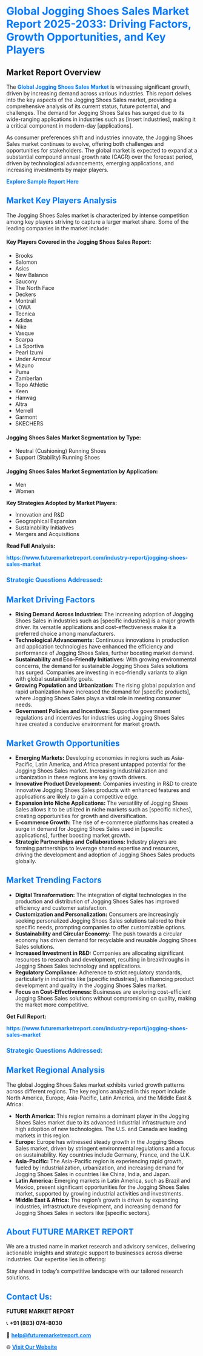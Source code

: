 <h1 style="color: #007BFF;">Global Jogging Shoes Sales Market Report 2025-2033: Driving Factors, Growth Opportunities, and Key Players</h1>

<section id="overview">
<h2>Market Report Overview</h2>
<p>The <a href="https://www.futuremarketreport.com/industry-report/jogging-shoes-sales-market" style="color: #007BFF; text-decoration: none;"><strong>Global Jogging Shoes Sales Market</strong></a> is witnessing significant growth, driven by increasing demand across various industries. This report delves into the key aspects of the Jogging Shoes Sales market, providing a comprehensive analysis of its current status, future potential, and challenges. The demand for Jogging Shoes Sales has surged due to its wide-ranging applications in industries such as [insert industries], making it a critical component in modern-day [applications].</p>
<p>As consumer preferences shift and industries innovate, the Jogging Shoes Sales market continues to evolve, offering both challenges and opportunities for stakeholders. The global market is expected to expand at a substantial compound annual growth rate (CAGR) over the forecast period, driven by technological advancements, emerging applications, and increasing investments by major players.</p>
</section>

<section id="overview">
<p><a href="https://www.futuremarketreport.com/request-sample/reportId=109202" style="color: #007BFF; text-decoration: none;"><strong>Explore Sample Report Here</strong></a></p>
</section>

<section id="key-players">
<h2 style="color: #007BFF;">Market Key Players Analysis</h2>
<p>The Jogging Shoes Sales market is characterized by intense competition among key players striving to capture a larger market share. Some of the leading companies in the market include:</p>
<h4>Key Players Covered in the Jogging Shoes Sales Report:</h4>
<ul><li>Brooks</li><li>Salomon</li><li>Asics</li><li>New Balance</li><li>Saucony</li><li>The North Face</li><li>Deckers</li><li>Montrail</li><li>LOWA</li><li>Tecnica</li><li>Adidas</li><li>Nike</li><li>Vasque</li><li>Scarpa</li><li>La Sportiva</li><li>Pearl Izumi</li><li>Under Armour</li><li>Mizuno</li><li>Puma</li><li>Zamberlan</li><li>Topo Athletic</li><li>Keen</li><li>Hanwag</li><li>Altra</li><li>Merrell</li><li>Garmont</li><li>SKECHERS</li></ul>
<h4>Jogging Shoes Sales Market Segmentation by Type:</h4>
<ul><li>Neutral (Cushioning) Running Shoes</li><li>Support (Stability) Running Shoes</li></ul>

<h4>Jogging Shoes Sales Market Segmentation by Application:</h4>
<ul><li>Men</li><li>Women</li></ul>
<p><strong>Key Strategies Adopted by Market Players:</strong></p>
<ul>
<li>Innovation and R&D</li>
<li>Geographical Expansion</li>
<li>Sustainability Initiatives</li>
<li>Mergers and Acquisitions</li>
</ul>
</section>

<section>
<p><strong>Read Full Analysis: </strong></p><a href="https://www.futuremarketreport.com/industry-report/jogging-shoes-sales-market" style="color: #007BFF; text-decoration: none;"><strong>https://www.futuremarketreport.com/industry-report/jogging-shoes-sales-market</strong></a>
<h3 style="color: #007BFF;">Strategic Questions Addressed:</h3>
</section>

<section id="driving-factors">
<h2 style="color: #007BFF;">Market Driving Factors</h2>
<ul>
<li><strong>Rising Demand Across Industries:</strong> The increasing adoption of Jogging Shoes Sales in industries such as [specific industries] is a major growth driver. Its versatile applications and cost-effectiveness make it a preferred choice among manufacturers.</li>
<li><strong>Technological Advancements:</strong> Continuous innovations in production and application technologies have enhanced the efficiency and performance of Jogging Shoes Sales, further boosting market demand.</li>
<li><strong>Sustainability and Eco-Friendly Initiatives:</strong> With growing environmental concerns, the demand for sustainable Jogging Shoes Sales solutions has surged. Companies are investing in eco-friendly variants to align with global sustainability goals.</li>
<li><strong>Growing Population and Urbanization:</strong> The rising global population and rapid urbanization have increased the demand for [specific products], where Jogging Shoes Sales plays a vital role in meeting consumer needs.</li>
<li><strong>Government Policies and Incentives:</strong> Supportive government regulations and incentives for industries using Jogging Shoes Sales have created a conducive environment for market growth.</li>
</ul>
</section>

<section id="growth-opportunities">
<h2 style="color: #007BFF;">Market Growth Opportunities</h2>
<ul>
<li><strong>Emerging Markets:</strong> Developing economies in regions such as Asia-Pacific, Latin America, and Africa present untapped potential for the Jogging Shoes Sales market. Increasing industrialization and urbanization in these regions are key growth drivers.</li>
<li><strong>Innovative Product Development:</strong> Companies investing in R&D to create innovative Jogging Shoes Sales products with enhanced features and applications are likely to gain a competitive edge.</li>
<li><strong>Expansion into Niche Applications:</strong> The versatility of Jogging Shoes Sales allows it to be utilized in niche markets such as [specific niches], creating opportunities for growth and diversification.</li>
<li><strong>E-commerce Growth:</strong> The rise of e-commerce platforms has created a surge in demand for Jogging Shoes Sales used in [specific applications], further boosting market growth.</li>
<li><strong>Strategic Partnerships and Collaborations:</strong> Industry players are forming partnerships to leverage shared expertise and resources, driving the development and adoption of Jogging Shoes Sales products globally.</li>
</ul>
</section>

<section id="trending-factors">
<h2 style="color: #007BFF;">Market Trending Factors</h2>
<ul>
<li><strong>Digital Transformation:</strong> The integration of digital technologies in the production and distribution of Jogging Shoes Sales has improved efficiency and customer satisfaction.</li>
<li><strong>Customization and Personalization:</strong> Consumers are increasingly seeking personalized Jogging Shoes Sales solutions tailored to their specific needs, prompting companies to offer customizable options.</li>
<li><strong>Sustainability and Circular Economy:</strong> The push towards a circular economy has driven demand for recyclable and reusable Jogging Shoes Sales solutions.</li>
<li><strong>Increased Investment in R&D:</strong> Companies are allocating significant resources to research and development, resulting in breakthroughs in Jogging Shoes Sales technology and applications.</li>
<li><strong>Regulatory Compliance:</strong> Adherence to strict regulatory standards, particularly in industries like [specific industries], is influencing product development and quality in the Jogging Shoes Sales market.</li>
<li><strong>Focus on Cost-Effectiveness:</strong> Businesses are exploring cost-efficient Jogging Shoes Sales solutions without compromising on quality, making the market more competitive.</li>
</ul>
</section>

<section>
<p><strong>Get Full Report: </strong></p><a href="https://www.futuremarketreport.com/industry-report/jogging-shoes-sales-market" style="color: #007BFF; text-decoration: none;"><strong>https://www.futuremarketreport.com/industry-report/jogging-shoes-sales-market</strong></a>
<h3 style="color: #007BFF;">Strategic Questions Addressed:</h3>
</section>


<section id="regional-analysis">
<h2 style="color: #007BFF;">Market Regional Analysis</h2>
<p>The global Jogging Shoes Sales market exhibits varied growth patterns across different regions. The key regions analyzed in this report include North America, Europe, Asia-Pacific, Latin America, and the Middle East & Africa:</p>
<ul>
<li><strong>North America:</strong> This region remains a dominant player in the Jogging Shoes Sales market due to its advanced industrial infrastructure and high adoption of new technologies. The U.S. and Canada are leading markets in this region.</li>
<li><strong>Europe:</strong> Europe has witnessed steady growth in the Jogging Shoes Sales market, driven by stringent environmental regulations and a focus on sustainability. Key countries include Germany, France, and the U.K.</li>
<li><strong>Asia-Pacific:</strong> The Asia-Pacific region is experiencing rapid growth, fueled by industrialization, urbanization, and increasing demand for Jogging Shoes Sales in countries like China, India, and Japan.</li>
<li><strong>Latin America:</strong> Emerging markets in Latin America, such as Brazil and Mexico, present significant opportunities for the Jogging Shoes Sales market, supported by growing industrial activities and investments.</li>
<li><strong>Middle East & Africa:</strong> The region’s growth is driven by expanding industries, infrastructure development, and increasing demand for Jogging Shoes Sales in sectors like [specific sectors].</li>
</ul>
</section>

<footer>
<h2 style="color: #007BFF;">About FUTURE MARKET REPORT</h2>
<p>We are a trusted name in market research and advisory services, delivering actionable insights and strategic support to businesses across diverse industries. Our expertise lies in offering:</p>

<p>Stay ahead in today’s competitive landscape with our tailored research solutions.</p>

<h2 style="color: #007BFF;">Contact Us:</h2>
<p><strong>FUTURE MARKET REPORT</strong></p>
<p>📞 <strong>+91 (883) 074-8030</strong></p>
<p>📧 <strong><a href="mailto:help@futuremarketreport.com" style="color: #007BFF;">help@futuremarketreport.com</a></strong></p>
<p>🌐 <strong><a href="https://www.futuremarketreport.com/" style="color: #007BFF;">Visit Our Website</a></strong></p>
</footer>